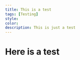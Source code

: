 ```yaml
---
title: This is a test
tags: [Testing]
style: 
color: 
description: This is just a test
---
```


# Here is a test